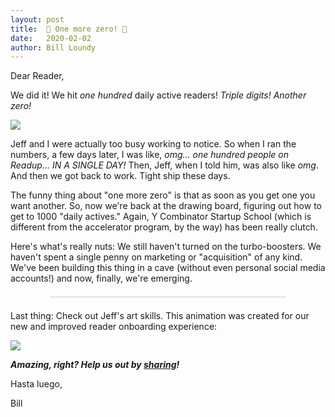 ```yaml
---
layout: post
title:  💯 One more zero! 💯
date:   2020-02-02
author: Bill Loundy
---
```


<p> Dear Reader, </p> <p> We did it! We hit <em>one hundred</em> daily active readers! <em>Triple digits! Another zero!</em> </p> <p> <img src="https://blog.readup.com/pics/aaactive.png" style="display:block;margin:0 auto;max-width:100%;"> </p> <p> Jeff and I were actually too busy working to notice. So when I ran the numbers, a few days later, I was like, <em>omg... one hundred people on Readup... IN A SINGLE DAY!</em> Then, Jeff, when I told him, was also like <em>omg</em>. And then we got back to work. Tight ship these days. </p> <p> The funny thing about "one more zero" is that as soon as you get one you want another. So, now we're back at the drawing board, figuring out how to get to 1000 "daily actives." Again, Y Combinator Startup School (which is different from the accelerator program, by the way) has been really clutch. </p> <p> Here's what's really nuts: We still haven't turned on the turbo-boosters. We haven't spent a single penny on marketing or "acquisition" of any kind. We've been building this thing in a cave (without even personal social media accounts!) and now, finally, we're emerging. </p> <div style="width:75%;margin:1.5em auto;border-bottom:1px solid #ccc;"></div> <p> Last thing: Check out Jeff's art skills. This animation was created for our new and improved reader onboarding experience: </p> <p> <a href="https://twitter.com/ReadupDotCom/status/1224082058831515649"> <img src="https://static.readup.com/media/welcome-splash-20-fps.gif" style="display:block;margin:0 auto;max-width:100%;"> </a> </p> <p> <em><strong>Amazing, right? Help us out by <a href="https://twitter.com/ReadupDotCom/status/1224082058831515649">sharing</a>!</strong></em> </p> <p> Hasta luego, </p> <p> Bill </p>